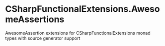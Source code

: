 # CSharpFunctionalExtensions.AwesomeAssertions
AwesomeAssertion extensions for CSharpFunctionalExtensions monad types with source generator support
